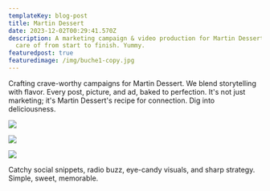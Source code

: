```yaml
---
templateKey: blog-post
title: Martin Dessert
date: 2023-12-02T00:29:41.570Z
description: A marketing campaign & video production for Martin Dessert I took
  care of from start to finish. Yummy.
featuredpost: true
featuredimage: /img/buche1-copy.jpg
---
```

Crafting crave-worthy campaigns for Martin Dessert. We blend storytelling with flavor. Every post, picture, and ad, baked to perfection. It's not just marketing; it's Martin Dessert's recipe for connection. Dig into deliciousness.

![](/img/4.jpg)

![](/img/ezgif-2-3704894303.gif)

![](/img/3.jpg)

Catchy social snippets, radio buzz, eye-candy visuals, and sharp strategy. Simple, sweet, memorable.
